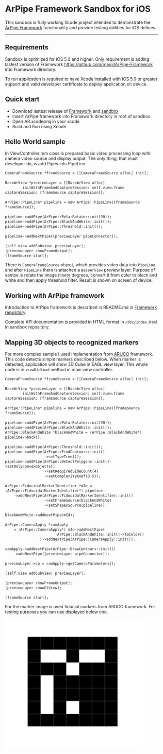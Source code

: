 # ArPipe Framework Sandbox for iOS

This sandbox is fully working Xcode project intended to demonstrate the [ArPipe Framework](https://github.com/megii/ArPipe-Framework) functionality and provide testing abilities for iOS defices.

---------------

## Requirements

Sandbox is optimized for iOS 5.0 and higher. Only requirement is adding lastest version of Framework <https://github.com/megii/ArPipe-Framework> into Framework directory.

To run application is required to have Xcode installed with iOS 5.0 or greater support and valid developer certificate to deploy application on device.

## Quick start

- Download lastest release of [Framework](https://github.com/megii/ArPipe-Framework) and [sandbox](https://github.com/megii/ArPipe-Framework)
- Insert ArPipe framework into Framework directory in root of sandbox
- Open AR.xcodeproj in your xcode
- Build and Run using Xcode

## Hello World sample

In ViewController.mm class is prepared basic video processing loop with camera video source and display output. The only thing, that must developer do, is add Pipes into PipeLine.
  
    CameraFrameSource *frameSource = [[CameraFrameSource alloc] init];
    
    BaseArView *previewLayer = [[BaseArView alloc]
            initWithFrameAndCaptureSession: self.view.frame captureSession: [frameSource captureSession]];
    
    ArPipe::PipeLine* pipeline = new ArPipe::PipeLine([frameSource frameSource]);
    
    pipeline->addPipe(ArPipe::PolarRotate::init(90));
    pipeline->addPipe(ArPipe::BlackAndWhite::init());
    pipeline->addPipe(ArPipe::Threshold::init());
    
    pipeline->addNextPipe([previewLayer pipeConnector]);
    
    [self.view addSubview: previewLayer];
    [previewLayer showFrameOutput];
    [frameSource start];

There is `CameraFrameSource` object, which provides video data into `PipeLine` and after `PipeLine` there is attached a `BaseArView` preview layer. Purpose of sampe is rotate the image ninety degrees, convert it from color to black and white and then apply threshold filter. Result is shown on screen of device.

## Working with ArPipe framework

Introduction to ArPipe framework is described in README.md in [Framework repository](https://github.com/megii/ArPipe-Framework/blob/master/README.md).

Complete API documentation is provided in HTML format in `/doc/index.html` in sandbox repository.

## Mapping 3D objects to recognized markers

For more complex sample I used implementation from [ARUCO](http://www.uco.es/investiga/grupos/ava/node/26) framework. This code detects simple markers described below. When marker is detected, application will show 3D Cube in EAGL view layer. This whole code is in `viewDidLoad` method in main view controller.

	CameraFrameSource *frameSource = [[CameraFrameSource alloc] init];
    
    BaseArView *previewLayer = [[BaseArView alloc]
            initWithFrameAndCaptureSession: self.view.frame captureSession: [frameSource captureSession]];
    
    ArPipe::PipeLine* pipeline = new ArPipe::PipeLine([frameSource frameSource]);
    
    pipeline->addPipe(ArPipe::PolarRotate::init(90));
    pipeline->addPipe(ArPipe::BlackAndWhite::init());
    ArPipe::BlackAndWhite *blackAndWhite = (ArPipe::BlackAndWhite*) pipeline->back();
    
    pipeline->addPipe(ArPipe::Threshold::init());
    pipeline->addPipe(ArPipe::FindContours::init()
                      ->setTypeTree());
    pipeline->addPipe(ArPipe::DetectPolygons::init()->setOnlyConvexObjects()
                      ->setRequiredSideCount(4)
                      ->setComplexityKoef(0.5));
    
    ArPipe::FiducidalMarkerIdentifier *mId = (ArPipe::FiducidalMarkerIdentifier*) pipeline
        ->addNextPipe(ArPipe::FiducidalMarkerIdentifier::init()
                      ->setFrameSource(blackAndWhite)
                      ->setShapesSource(pipeline));
    
    blackAndWhite->addNextPipe(mId);
    
    ArPipe::CameraApply *camApply
        = (ArPipe::CameraApply*) mId->addNextPipe(
                            ArPipe::BlackAndWhite::init()->toColor()
                    )->addNextPipe(ArPipe::CameraApply::init());
    
    camApply->addNextPipe(ArPipe::DrawContours::init())
        ->addNextPipe([previewLayer pipeConnector]);
    
    previewLayer->cp = camApply->getCameraParameters();
    
    [self.view addSubview: previewLayer];
    
    [previewLayer showFrameOutput];
    [previewLayer showGlView];
    
    [frameSource start];
    
For the marker image is used fiducial markers from ARUCO framework. For testing purposes you can use displayed below one.

![Marker](marker.png)
